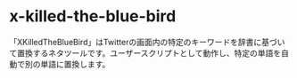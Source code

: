 # x-killed-the-blue-bird
「XKilledTheBlueBird」はTwitterの画面内の特定のキーワードを辞書に基づいて置換するネタツールです。ユーザースクリプトとして動作し、特定の単語を自動で別の単語に置換します。
